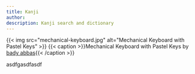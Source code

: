 ```yaml
---
title: Kanji
author: 
description: Kanji search and dictionary
---
```

{{< img src="mechanical-keyboard.jpg" alt="Mechanical Keyboard with Pastel Keys" >}}
{{< caption >}}Mechanical Keyboard with Pastel Keys by [bady abbas](https://unsplash.com/photos/jOmBUCtflWA){{< /caption >}}

asdfgasdfasdf
